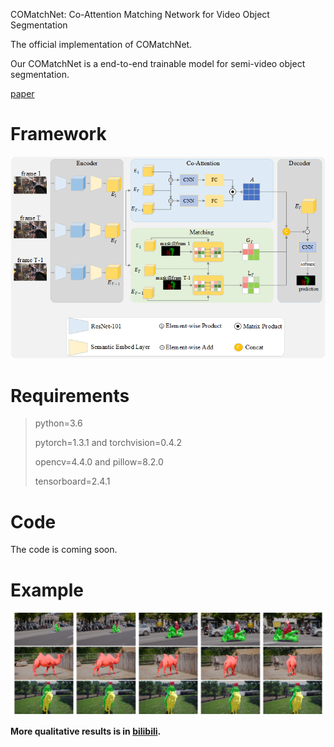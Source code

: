 COMatchNet: Co-Attention Matching Network for Video Object Segmentation

The official implementation of COMatchNet.

Our COMatchNet  is a end-to-end trainable model for semi-video object segmentation.

[paper]()

# Framework

![framework](./images/module/overview.png)

# Requirements

> python=3.6
>
> pytorch=1.3.1 and torchvision=0.4.2
>
> opencv=4.4.0 and pillow=8.2.0
>
> tensorboard=2.4.1

# Code

The code is coming soon.

# Example

![](./images/results/qualitative.png)

**More qualitative results is in [bilibili](https://www.bilibili.com/video/BV1ry4y1M7zs/).**

